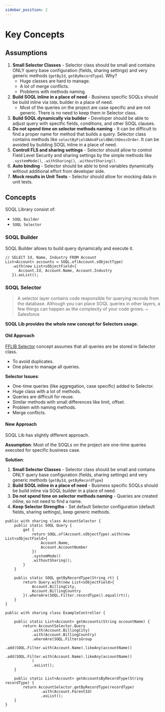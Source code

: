 ```yaml
---
sidebar_position: 2
---
```


# Key Concepts

## Assumptions

1. **Small Selector Classes** - Selector class should be small and contains ONLY query base configuration (fields, sharing settings) and very generic methods (`getById`, `getByRecordType`). Why?
   - Huge classes are hard to manage.
   - A lot of merge conflicts.
   - Problems with methods naming.
2. **Build SOQL inline in a place of need** - Business specific SOQLs should be build inline via `SOQL` builder in a place of need.
   - Most of the queries on the project are case specific and are not generic. There is no need to keep them in Selector class.
3. **Build SOQL dynamically via builder** - Developer should be able to adjust query with specific fields, conditions, and other SOQL clauses.
4. **Do not spend time on selector methods naming** - It can be difficult to find a proper name for method that builds a query. Selector class contains methods like `selectByFieldAAndFieldBWithDescOrder`. It can be avoided by building SOQL inline in a place of need.
5. **Controll FLS and sharing settings** - Selector should allow to control Field Level Security and sharing settings by the simple methods like `.systemMode()`, `.withSharing()`, `.withoutSharing()`.
6. **Auto binding** - Selector should be able to bind variables dynamically without additional effort from developer side.
7. **Mock results in Unit Tests** - Selector should allow for mocking data in unit tests.

## Concepts

SOQL Library consist of:
- `SOQL Builder`
- `SOQL Selector`

### SOQL Builder

SOQL Builder allows to build query dynamically and execute it.

```apex
// SELECT Id, Name, Industry FROM Account
List<Account> accounts = SOQL.of(Account.sObjectType)
   .with(new List<sObjectField>{
      Account.Id, Account.Name, Account.Industry
   }).asList();
```

### SOQL Selector

> A selector layer contains code responsible for querying records from the database. Although you can place SOQL queries in other layers, a few things can happen as the complexity of your code grows. ~ Salesforce

**SOQL Lib provides the whole new concept for Selectors usage.**

#### Old Approach

[FFLIB Selector](https://github.com/apex-enterprise-patterns/fflib-apex-common/blob/master/sfdx-source/apex-common/main/classes/fflib_SObjectSelector.cls) concept assumes that all queries are be stored in Selector class.

- To avoid duplicates.
- One place to manage all queries.

**Selector Issues**:
- One-time queries (like aggregation, case specific) added to Selector.
- Huge class with a lot of methods.
- Queries are difficult for reuse.
- Similar methods with small differences like limit, offset.
- Problem with naming methods.
- Merge conflicts.

#### New Approach

SOQL Lib has slightly different approach.

**Assumption**:
Most of the SOQLs on the project are one-time queries executed for specific business case.

**Solution**:
1. **Small Selector Classes** - Selector class should be small and contains ONLY query base configuration (fields, sharing settings) and very generic methods (`getById`, `getByRecordType`)
2. **Build SOQL inline in a place of need** - Business specific SOQLs should be build inline via SOQL builder in a place of need.
3. **Do not spend time on selector methods naming** - Queries are created inline, so not need to find a name.
4. **Keep Selector Strengths** - Set default Selector configuration (default fields, sharing settings), keep generic methods.

```apex
public with sharing class AccountSelector {
    public static SOQL Query {
        get {
            return SOQL.of(Account.sObjectType).with(new List<sObjectField>{
                Account.Name,
                Account.AccountNumber
            })
            .systemMode()
            .withoutSharing();
        }
    }

    public static SOQL getByRecordType(String rt) {
        return Query.with(new List<sObjectField>{
            Account.BillingCity,
            Account.BillingCountry
        }).whereAre(SOQL.Filter.recordType().equal(rt));
    }
}
```

```apex
public with sharing class ExampleController {

    public static List<Account> getAccounts(String accountName) {
        return AccountSelector.Query
            .with(Account.BillingCity)
            .with(Account.BillingCountry)
            .whereAre(SOQL.FiltersGroup
                .add(SOQL.Filter.with(Account.Name).likeAny(accountName))
                .add(SOQL.Filter.with(Account.Name).likeAny(accountName))
            )
            .asList();
    }

    public static List<Account> getAccountsByRecordType(String recordType) {
        return AccountSelector.getByRecordType(recordType)
                .with(Account.ParentId)
                .asList();
    }
}
```
